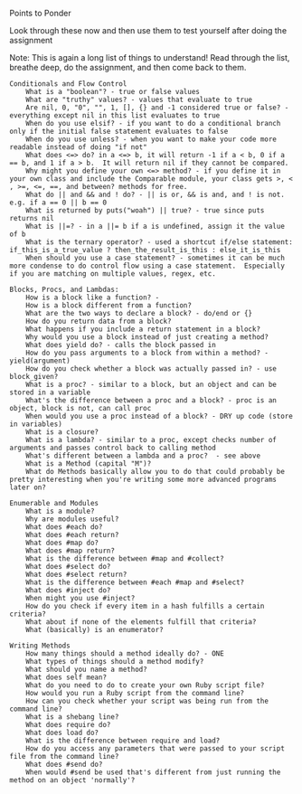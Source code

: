 Points to Ponder

Look through these now and then use them to test yourself after doing the assignment

Note: This is again a long list of things to understand! Read through the list, breathe deep, do the assignment, and then come back to them.

    Conditionals and Flow Control
        What is a "boolean"? - true or false values
        What are "truthy" values? - values that evaluate to true
        Are nil, 0, "0", "", 1, [], {} and -1 considered true or false? - everything except nil in this list evaluates to true
        When do you use elsif? - if you want to do a conditional branch only if the initial false statement evaluates to false
        When do you use unless? - when you want to make your code more readable instead of doing "if not"
        What does <=> do? in a <=> b, it will return -1 if a < b, 0 if a == b, and 1 if a > b.  It will return nil if they cannot be compared.
        Why might you define your own <=> method? - if you define it in your own class and include the Comparable module, your class gets >, < , >=, <=, ==, and between? methods for free.
        What do || and && and ! do? - || is or, && is and, and ! is not.  e.g. if a == 0 || b == 0
        What is returned by puts("woah") || true? - true since puts returns nil
        What is ||=? - in a ||= b if a is undefined, assign it the value of b
        What is the ternary operator? - used a shortcut if/else statement: if_this_is_a_true_value ? then_the_result_is_this : else_it_is_this
        When should you use a case statement? - sometimes it can be much more condense to do control flow using a case statement.  Especially if you are matching on multiple values, regex, etc.

    Blocks, Procs, and Lambdas:
        How is a block like a function? - 
        How is a block different from a function?
        What are the two ways to declare a block? - do/end or {}
        How do you return data from a block?
        What happens if you include a return statement in a block?
        Why would you use a block instead of just creating a method?
        What does yield do? - calls the block passed in
        How do you pass arguments to a block from within a method? - yield(argument)
        How do you check whether a block was actually passed in? - use block_given? 
        What is a proc? - similar to a block, but an object and can be stored in a variable
        What's the difference between a proc and a block? - proc is an object, block is not, can call proc
        When would you use a proc instead of a block? - DRY up code (store in variables)
        What is a closure?
        What is a lambda? - similar to a proc, except checks number of arguments and passes control back to calling method
        What's different between a lambda and a proc?  - see above
        What is a Method (capital "M")?
        What do Methods basically allow you to do that could probably be pretty interesting when you're writing some more advanced programs later on?

    Enumerable and Modules
        What is a module?
        Why are modules useful?
        What does #each do?
        What does #each return?
        What does #map do?
        What does #map return?
        What is the difference between #map and #collect?
        What does #select do?
        What does #select return?
        What is the difference between #each #map and #select?
        What does #inject do?
        When might you use #inject?
        How do you check if every item in a hash fulfills a certain criteria?
        What about if none of the elements fulfill that criteria?
        What (basically) is an enumerator?

    Writing Methods
        How many things should a method ideally do? - ONE
        What types of things should a method modify?
        What should you name a method?
        What does self mean?
        What do you need to do to create your own Ruby script file?
        How would you run a Ruby script from the command line?
        How can you check whether your script was being run from the command line?
        What is a shebang line?
        What does require do?
        What does load do?
        What is the difference between require and load?
        How do you access any parameters that were passed to your script file from the command line?
        What does #send do?
        When would #send be used that's different from just running the method on an object 'normally'?

